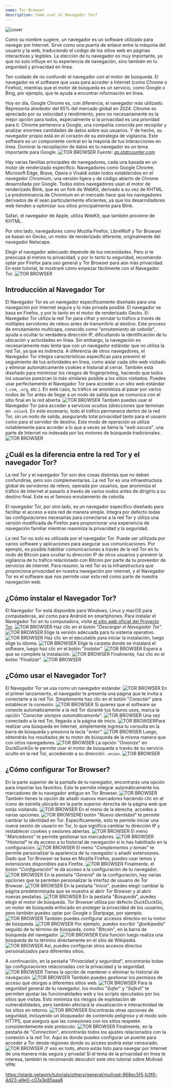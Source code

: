 ```yaml
---
name: Tor Browser
description: Cómo usar el Navegador Tor?
---
```

![cover](assets/cover.webp)

Como su nombre sugiere, un navegador es un software utilizado para navegar por Internet. Sirve como una puerta de enlace entre la máquina del usuario y la web, traduciendo el código de los sitios web en páginas interactivas y legibles. La elección de tu navegador es muy importante, ya que no solo influye en tu experiencia de navegación, sino también en tu seguridad y privacidad en línea.

Ten cuidado de no confundir el navegador con el motor de búsqueda. El navegador es el software que usas para acceder a Internet (como Chrome o Firefox), mientras que el motor de búsqueda es un servicio, como Google o Bing, por ejemplo, que te ayuda a encontrar información en línea.

Hoy en día, Google Chrome es, con diferencia, el navegador más utilizado. Representa alrededor del 65% del mercado global en 2024. Chrome es apreciado por su velocidad y rendimiento, pero no necesariamente es la mejor opción para todos, especialmente si la privacidad es una prioridad para ti. Chrome pertenece a Google, una compañía conocida por recopilar y analizar enormes cantidades de datos sobre sus usuarios. Y de hecho, su navegador propio está en el corazón de su estrategia de vigilancia. Este software es un componente central en la mayoría de tus interacciones en línea. Dominar la recopilación de datos en tu navegador es un tema importante para Google.
![TOR BROWSER](assets/notext/01.webp)
*Fuente: [gs.statcounter.com](https://gs.statcounter.com/browser-market-share)*

Hay varias familias principales de navegadores, cada una basada en un motor de renderizado específico. Navegadores como Google Chrome, Microsoft Edge, Brave, Opera o Vivaldi están todos establecidos en el navegador Chromium, una versión ligera y de código abierto de Chrome desarrollada por Google. Todos estos navegadores usan el motor de renderizado Blink, que es un fork de WebKit, derivado a su vez de KHTML. La predominancia de Chromium en el mercado hace que los navegadores derivados de él sean particularmente eficientes, ya que los desarrolladores web tienden a optimizar sus sitios principalmente para Blink.

Safari, el navegador de Apple, utiliza WebKit, que también proviene de KHTML.

Por otro lado, navegadores como Mozilla Firefox, LibreWolf y Tor Browser se basan en Gecko, un motor de renderizado diferente, originalmente del navegador Netscape.

Elegir el navegador adecuado depende de tus necesidades. Pero si te preocupa al menos tu privacidad, y por lo tanto tu seguridad, recomiendo optar por Firefox para uso general y Tor Browser para aún más privacidad. En este tutorial, te mostraré cómo empezar fácilmente con el Navegador Tor.
![TOR BROWSER](assets/notext/02.webp)

## Introducción al Navegador Tor

El Navegador Tor es un navegador específicamente diseñado para una navegación por Internet segura y lo más privada posible. El navegador se basa en Firefox, y por lo tanto en el motor de renderizado Gecko.
El Navegador Tor utiliza la red Tor para cifrar y enrutar tu tráfico a través de múltiples servidores de relevo antes de transmitirlo al destino. Este proceso de enrutamiento multicapa, conocido como "*enrutamiento de cebolla*", ayuda a ocultar tu verdadera dirección IP, dificultando la identificación de tu ubicación y actividades en línea. Sin embargo, la navegación es necesariamente más lenta que con un navegador estándar que no utiliza la red Tor, ya que es indirecta.
A diferencia de otros navegadores, el Navegador Tor integra características específicas para prevenir el seguimiento de tus actividades en línea, como aislar cada sitio web visitado y eliminar automáticamente cookies e historial al cerrar. También está diseñado para minimizar los riesgos de fingerprinting, haciendo que todos los usuarios parezcan lo más similares posible a los sitios visitados.
Puedes usar perfectamente el Navegador Tor para acceder a un sitio web estándar (`.com`, `.org`, etc.). En este caso, tu tráfico se anonimiza al pasar por varios nodos de Tor antes de llegar a un nodo de salida que se comunica con el sitio final en la red abierta. ![TOR BROWSER](assets/notext/03.webp)
También puedes usar el Navegador Tor para acceder a servicios ocultos (direcciones que terminan en `.onion`). En este escenario, todo el tráfico permanece dentro de la red Tor, sin un nodo de salida, asegurando total privacidad tanto para el usuario como para el servidor de destino. Este modo de operación se utiliza notablemente para acceder a lo que a veces se llama la "*web oscura*", una parte de Internet no indexada por los motores de búsqueda tradicionales.
![TOR BROWSER](assets/notext/04.webp)

## ¿Cuál es la diferencia entre la red Tor y el navegador Tor?

La red Tor y el navegador Tor son dos cosas distintas que no deben confundirse, pero son complementarias. La red Tor es una infraestructura global de servidores de relevo, operada por usuarios, que anonimiza el tráfico de Internet al pasarlo a través de varios nodos antes de dirigirlo a su destino final. Este es el famoso enrutamiento de cebolla.

El navegador Tor, por otro lado, es un navegador específico diseñado para facilitar el acceso a esta red de manera simple. Integra por defecto todas las configuraciones necesarias para conectarse a la red Tor y utiliza una versión modificada de Firefox para proporcionar una experiencia de navegación familiar mientras maximiza la privacidad y la seguridad.

La red Tor no solo es utilizada por el navegador Tor. Puede ser utilizada por varios software y aplicaciones para asegurar sus comunicaciones. Por ejemplo, es posible habilitar comunicaciones a través de la red Tor en tu nodo de Bitcoin para ocultar tu dirección IP de otros usuarios y prevenir la vigilancia de tu tráfico relacionado con Bitcoin por parte de tu proveedor de servicios de internet.
Para resumir, la red Tor es la infraestructura que proporciona privacidad en nuestra navegación por internet, y el Navegador Tor es el software que nos permite usar esta red como parte de nuestra navegación web.

## ¿Cómo instalar el Navegador Tor?

El Navegador Tor está disponible para Windows, Linux y macOS para computadoras, así como para Android en smartphones. Para instalar el Navegador Tor en tu computadora, visita [el sitio web oficial del Proyecto Tor](https://www.torproject.org/).
![TOR BROWSER](assets/notext/05.webp)
Haz clic en el botón "*Descargar el Navegador Tor*".
![TOR BROWSER](assets/notext/06.webp)
Elige la versión adecuada para tu sistema operativo.
![TOR BROWSER](assets/notext/07.webp)
Haz clic en el ejecutable para iniciar la instalación, luego elige tu idioma.
![TOR BROWSER](assets/notext/08.webp)
Elige la carpeta donde se instalará el software, luego haz clic en el botón "*Instalar*".
![TOR BROWSER](assets/notext/09.webp)
Espera a que se complete la instalación.
![TOR BROWSER](assets/notext/10.webp)
Finalmente, haz clic en el botón "*Finalizar*".
![TOR BROWSER](assets/notext/11.webp)

## ¿Cómo usar el Navegador Tor?

El Navegador Tor se usa como un navegador estándar.
![TOR BROWSER](assets/notext/12.webp)
En el primer lanzamiento, el navegador te presenta una página que te invita a conectarte a la red Tor. Simplemente haz clic en el botón "*Conectar*" para establecer la conexión.
![TOR BROWSER](assets/notext/13.webp)
Si quieres que el software se conecte automáticamente a la red Tor durante tus futuros usos, marca la opción "*Conectar siempre automáticamente*".
![TOR BROWSER](assets/notext/14.webp)
Una vez conectado a la red Tor, llegarás a la página de inicio.
![TOR BROWSER](assets/notext/15.webp)Para realizar una búsqueda en Internet, simplemente ingresa tu consulta en la barra de búsqueda y presiona la tecla "*enter*".
![TOR BROWSER](assets/notext/16.webp)
Luego, obtendrás los resultados de tu motor de búsqueda de la misma manera que con otros navegadores.
![TOR BROWSER](assets/notext/17.webp)
La opción "*Onionize*" en DuckDuckGo te permite usar el motor de búsqueda a través de su servicio oculto en la red Tor, accediendo a su dirección `.onion`.
![TOR BROWSER](assets/notext/18.webp)

## ¿Cómo configurar Tor Browser?

En la parte superior de la pantalla de tu navegador, encontrarás una opción para importar tus favoritos. Esto te permite integrar automáticamente los marcadores de tu navegador antiguo en Tor Browser.
![TOR BROWSER](assets/notext/19.webp)
También tienes la opción de añadir nuevos marcadores haciendo clic en el icono de estrella ubicado en la parte superior derecha de la página web que estás visitando.
![TOR BROWSER](assets/notext/20.webp)
En el menú de la derecha, accedes a varias opciones.
![TOR BROWSER](assets/notext/21.webp)El botón "*Nueva identidad*" te permite cambiar tu identidad en Tor. Específicamente, esto te permite iniciar una nueva sesión de usuario en Tor, lo que significa cambiar tu dirección IP y restablecer cookies y sesiones abiertas.
![TOR BROWSER](assets/notext/22.webp)
El menú "*Marcadores*" te permite gestionar tus marcadores.
![TOR BROWSER](assets/notext/23.webp)
"*Historial*" te da acceso a tu historial de navegación si lo has habilitado en la configuración.
![TOR BROWSER](assets/notext/24.webp)
El menú "*Complementos y temas*" te permite personalizar la apariencia de tu navegador o añadir extensiones. Dado que Tor Browser se basa en Mozilla Firefox, puedes usar temas y extensiones disponibles para Firefox.
![TOR BROWSER](assets/notext/25.webp)
Finalmente, el botón "*Configuración*" te da acceso a la configuración de tu navegador.
![TOR BROWSER](assets/notext/26.webp)
En la pestaña "*General*" de la configuración, hay varias opciones que te permiten personalizar la interfaz de usuario de Tor Browser.
![TOR BROWSER](assets/notext/27.webp)
En la pestaña "*Inicio*", puedes elegir cambiar la página predeterminada que se muestra al abrir Tor Browser y al abrir nuevas pestañas.
![TOR BROWSER](assets/notext/28.webp)
En la pestaña "*Búsqueda*", puedes elegir el motor de búsqueda. Tor Browser utiliza por defecto DuckDuckGo, un motor de búsqueda enfocado en proteger la privacidad de los usuarios, pero también puedes optar por Google o Startpage, por ejemplo.
![TOR BROWSER](assets/notext/29.webp)
También puedes configurar accesos directos en tu motor de búsqueda.
![TOR BROWSER](assets/notext/30.webp)
Por ejemplo, puedes escribir "*@wikipedia*" seguido de tu término de búsqueda, como "*Bitcoin*", en la barra de búsqueda del navegador.
![TOR BROWSER](assets/notext/31.webp)
Esta función luego realiza una búsqueda de tu término directamente en el sitio de Wikipedia.
![TOR BROWSER](assets/notext/32.webp)
Así, puedes configurar otros accesos directos personalizados para diferentes sitios.

A continuación, en la pestaña "*Privacidad y seguridad*", encontrarás todas las configuraciones relacionadas con la privacidad y la seguridad.
![TOR BROWSER](assets/notext/33.webp)
Tienes la opción de mantener o eliminar tu historial de navegación.
![TOR BROWSER](assets/notext/34.webp) También puedes gestionar los permisos de acceso que otorgas a diferentes sitios web.
![TOR BROWSER](assets/notext/35.webp)
Para la seguridad general de tu navegador, los modos "*Safer*" y "*Safest*" te permiten ajustar las funcionalidades web y los scripts ejecutados por los sitios que visitas. Esto minimiza los riesgos de explotación de vulnerabilidades, pero también afectará la visualización e interactividad de los sitios en retorno. ![TOR BROWSER](assets/notext/36.webp) Encontrarás otras opciones de seguridad, incluyendo un bloqueador de contenido peligroso y el modo solo HTTPS, que asegura que las conexiones con los sitios respeten consistentemente este protocolo. ![TOR BROWSER](assets/notext/37.webp) Finalmente, en la pestaña de "*Connection*", encontrarás todos los ajustes relacionados con la conexión a la red Tor. Aquí es donde puedes configurar un puente para acceder a Tor desde regiones donde su acceso podría estar censurado. ![TOR BROWSER](assets/notext/38.webp) ¡Y eso es todo, ahora estás listo para navegar por Internet de una manera más segura y privada! Si el tema de la privacidad en línea te interesa, también te recomiendo descubrir este otro tutorial sobre Mullvad VPN:

https://planb.network/tutorials/others/general/mullvad-968ec5f5-b3f0-4d23-a9e0-c07a3e85aaa8
